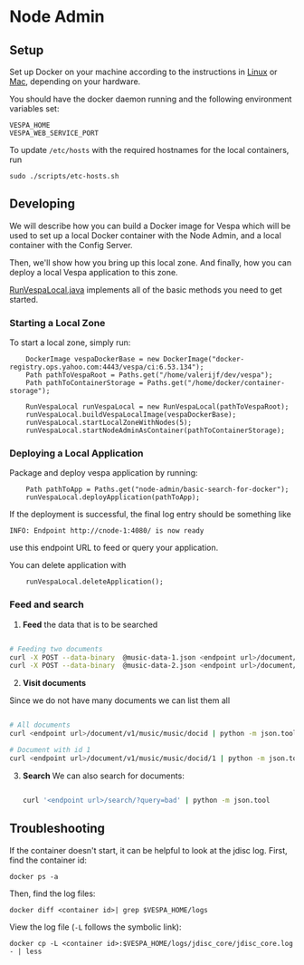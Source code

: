 # Node Admin

## Setup

Set up Docker on your machine according to the instructions in [Linux](README_LINUX.md) or [Mac](README_MAC.md), depending on your hardware.

You should have the docker daemon running and the following environment variables set:
```
VESPA_HOME
VESPA_WEB_SERVICE_PORT
```

To update `/etc/hosts` with the required hostnames for the local containers, run
```
sudo ./scripts/etc-hosts.sh
```

## Developing

We will describe how you can build a Docker image for Vespa which will be used
to set up a local Docker container with the Node Admin, and a local container
with the Config Server.

Then, we'll show how you bring up this local zone. And finally, how you can
deploy a local Vespa application to this zone.

[RunVespaLocal.java](src/test/java/com/yahoo/vespa/hosted/node/admin/docker/RunVespaLocal.java) 
implements all of the basic methods you need to get started.

### Starting a Local Zone

To start a local zone, simply run:
```
    DockerImage vespaDockerBase = new DockerImage("docker-registry.ops.yahoo.com:4443/vespa/ci:6.53.134");
    Path pathToVespaRoot = Paths.get("/home/valerijf/dev/vespa");
    Path pathToContainerStorage = Paths.get("/home/docker/container-storage");

    RunVespaLocal runVespaLocal = new RunVespaLocal(pathToVespaRoot);
    runVespaLocal.buildVespaLocalImage(vespaDockerBase);
    runVespaLocal.startLocalZoneWithNodes(5);
    runVespaLocal.startNodeAdminAsContainer(pathToContainerStorage);
```

### Deploying a Local Application

Package and deploy vespa application by running:

```
    Path pathToApp = Paths.get("node-admin/basic-search-for-docker");
    runVespaLocal.deployApplication(pathToApp);
```
If the deployment is successful, the final log entry should be something like 
```
INFO: Endpoint http://cnode-1:4080/ is now ready
```
use this endpoint URL to feed or query your application.

You can delete application with

```
    runVespaLocal.deleteApplication();
```

### Feed and search
 1. **Feed** the data that is to be searched
 ```sh

 # Feeding two documents
 curl -X POST --data-binary  @music-data-1.json <endpoint url>/document/v1/music/music/docid/1 | python -m json.tool
 curl -X POST --data-binary  @music-data-2.json <endpoint url>/document/v1/music/music/docid/2 | python -m json.tool

  ```

 2. **Visit documents**

 Since we do not have many documents we can list them all
 ```sh

 # All documents
 curl <endpoint url>/document/v1/music/music/docid | python -m json.tool

 # Document with id 1
 curl <endpoint url>/document/v1/music/music/docid/1 | python -m json.tool

  ```

 3. **Search**
 We can also search for documents:
    ```sh

    curl '<endpoint url>/search/?query=bad' | python -m json.tool


    ```

## Troubleshooting

If the container doesn't start, it can be helpful to look at the jdisc log. First, find the container id:
```
docker ps -a
```

Then, find the log files:
```
docker diff <container id>| grep $VESPA_HOME/logs
```

View the log file (`-L` follows the symbolic link):
```
docker cp -L <container id>:$VESPA_HOME/logs/jdisc_core/jdisc_core.log - | less
```

